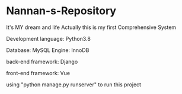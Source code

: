 # Nannan-s-Repository
It's MY dream and life
Actually this is my first Comprehensive System

Development language: Python3.8 

Database: MySQL Engine: InnoDB

back-end framework: Django

front-end framework: Vue

using "python manage.py runserver" to run this project
